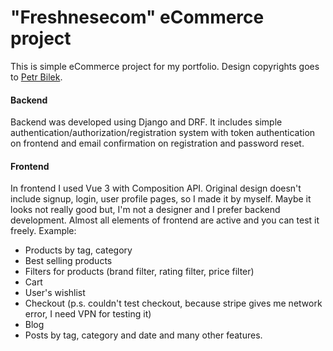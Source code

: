 # "Freshnesecom" eCommerce project

This is simple eCommerce project for my portfolio.
Design copyrights goes to [Petr Bilek](https://petrbilek.com "Petrbilek").

#### Backend

Backend was developed using Django and DRF. It includes simple authentication/authorization/registration system with token authentication on frontend and email confirmation on registration and password reset.

#### Frontend

In frontend I used Vue 3 with Composition API. Original design doesn't include signup, login, user profile pages, so I made it by myself. Maybe it looks not really good but, I'm not a designer and I prefer backend development. Almost all elements of frontend are active and you can test it freely.
Example:

- Products by tag, category
- Best selling products
- Filters for products (brand filter, rating filter, price filter)
- Cart
- User's wishlist
- Checkout (p.s. couldn't test checkout, because stripe gives me network error, I need VPN for testing it)
- Blog
- Posts by tag, category and date and many other features.
